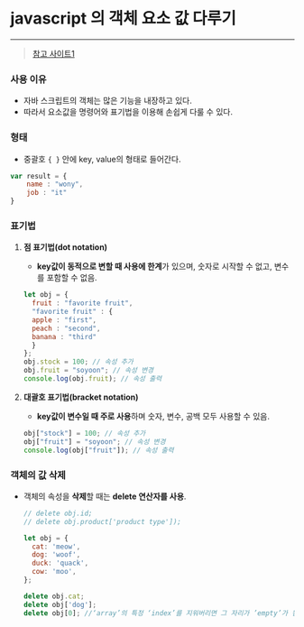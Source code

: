 # javascript 의 객체 요소 값 다루기

---

> [참고 사이트1](https://velog.io/@eenooyos/TILJavaScript-%EA%B0%9D%EC%B2%B4%EC%9D%98-%EA%B0%92%EC%9D%84-%EC%B6%94%EA%B0%80%EC%88%98%EC%A0%95-%EC%82%AD%EC%A0%9C%ED%95%98%EB%8A%94-%EB%B0%A9%EB%B2%95)

### 사용 이유

- 자바 스크립트의 객체는 많은 기능을 내장하고 있다. 
- 따라서 요소값을  명령어와 표기법을 이용해 손쉽게 다룰 수 있다. 

### 형태

- 중괄호 `{ }` 안에 key, value의 형태로 들어간다. 

```js
var result = { 
    name : "wony",
    job : "it"
}
```

### 표기법

1. **점 표기법(dot notation)** 

   -  **key값이 동적으로 변할 때 사용에 한계**가 있으며, 숫자로 시작할 수 없고, 변수를 포함할 수 없음.

   ```js
   let obj = {
     fruit : "favorite fruit",
     "favorite fruit" : {
     apple : "first",
     peach : "second",
     banana : "third"
     }
   };
   obj.stock = 100; // 속성 추가
   obj.fruit = "soyoon"; // 속성 변경
   console.log(obj.fruit); // 속성 출력 
   ```

2. **대괄호 표기법(bracket notation)** 

   - **key값이 변수일 때 주로 사용**하며 숫자, 변수, 공백 모두 사용할 수 있음.

   ```js
   obj["stock"] = 100; // 속성 추가 
   obj["fruit"] = "soyoon"; // 속성 변경
   console.log(obj["fruit"]); // 속성 출력
   ```

### 객체의 값 **삭제** 

- 객체의 속성을 **삭제**할 때는 **delete 연산자를 사용**.

  ```js
  // delete obj.id;
  // delete obj.product['product type']);
  
  let obj = {
    cat: 'meow',
    dog: 'woof',
    duck: 'quack',
    cow: 'moo',
  };
  
  delete obj.cat;
  delete obj['dog'];
  delete obj[0]; //‘array’의 특정 ‘index’를 지워버리면 그 자리가 ’empty’가 됨.
  ```



